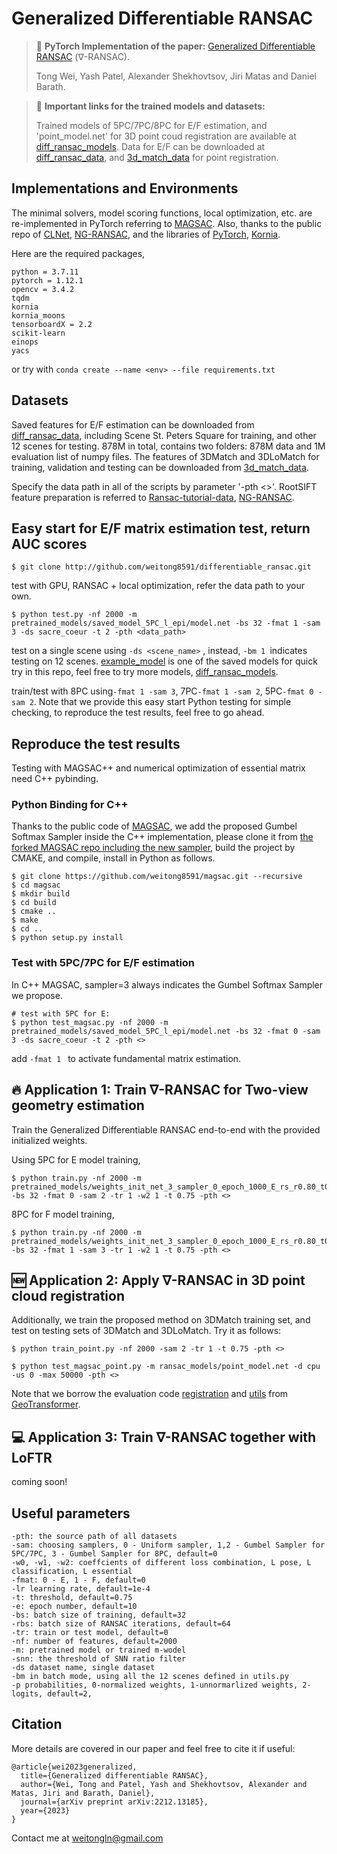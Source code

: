 # Generalized Differentiable RANSAC 

>:newspaper: **PyTorch Implementation of the paper:**
[Generalized Differentiable RANSAC](https://arxiv.org/abs/2212.13185https://arxiv.org/abs/2212.13185) ($\nabla$-RANSAC).
>
>Tong Wei, Yash Patel, Alexander Shekhovtsov, Jiri Matas and Daniel Barath.

> :file_folder: **Important links for the trained models and datasets:**
>
>Trained models of 5PC/7PC/8PC for E/F estimation, and 'point_model.net' for 3D point coud registration are available at [diff_ransac_models](https://cmp.felk.cvut.cz/~weitong/diff_ransac_models.zip).
Data for E/F can be downloaded at [diff_ransac_data](https://cmp.felk.cvut.cz/~weitong/diff_ransac_data.zip), and [3d_match_data](https://cmp.felk.cvut.cz/~weitong/3d_match_data.zip) for point registration.
## Implementations and Environments
The minimal solvers, model scoring functions, local optimization, etc. are re-implemented in PyTorch referring to [MAGSAC](https://github.com/danini/magsac).
Also, thanks to the public repo of [CLNet](https://github.com/sailor-z/CLNet), [NG-RANSAC](https://github.com/vislearn/ngransac), and the libraries of
[PyTorch](https://pytorch.org/get-started/previous-versions/),
[Kornia](https://github.com/kornia/kornia).

Here are the required packages,
```
python = 3.7.11
pytorch = 1.12.1
opencv = 3.4.2
tqdm  
kornia
kornia_moons
tensorboardX = 2.2
scikit-learn
einops
yacs
```
or try with ```conda create --name <env> --file requirements.txt```


[comment]: <> (Example)

[comment]: <> (```)

[comment]: <> ($ conda create --name publish python==3.7.11)

[comment]: <> ($ conda install pytorch=1.12.1)

[comment]: <> ($ conda install pytorch-gpu=1.12.1 cudatoolkit=11.3)

[comment]: <> ($ conda install tqdm)

[comment]: <> ($ conda install tensorboardX)

[comment]: <> ($ conda install sklearn)

[comment]: <> (```)

## Datasets
Saved features for E/F estimation can be downloaded from [diff_ransac_data](https://cmp.felk.cvut.cz/~weitong/diff_ransac_data.zip), including Scene St. Peters Square for training, and other 12 scenes for testing.
878M in total, contains two folders: 878M data and 1M evaluation list of numpy files. 
The features of 3DMatch and 3DLoMatch for training, validation and testing can be downloaded from [3d_match_data](https://cmp.felk.cvut.cz/~weitong/3d_match_data.zip).

Specify the data path in all of the scripts by parameter '-pth <>'.
RootSIFT feature preparation is referred to [Ransac-tutorial-data](https://github.com/ducha-aiki/ransac-tutorial-2020-data), [NG-RANSAC](https://github.com/vislearn/ngransac).

[comment]: <> (Saved features and models can be downloaded from [here]&#40;https://cmp.felk.cvut.cz/~weitong/&#41;.)



## Easy start for E/F matrix estimation test, return AUC scores
```
$ git clone http://github.com/weitong8591/differentiable_ransac.git 
```
test with GPU, RANSAC + local optimization, refer the data path to your own.
```
$ python test.py -nf 2000 -m pretrained_models/saved_model_5PC_l_epi/model.net -bs 32 -fmat 1 -sam 3 -ds sacre_coeur -t 2 -pth <data_path>
``` 
[comment]: <> ([0.5924076, 0.6333666, 0.67357635])
test on a single scene using ```-ds <scene_name>``` , instead, ```-bm 1 ```indicates testing on 12 scenes.
[example_model](pretrained_models/saved_model_5PC_l_epi/model.net) is one of the saved models for quick try in this repo, 
feel free to try more models, [diff_ransac_models](https://cmp.felk.cvut.cz/~weitong/diff_ransac_models.zip).

train/test with 8PC using```-fmat 1 -sam 3```, 7PC```-fmat 1 -sam 2```, 5PC```-fmat 0 -sam 2```.
Note that we provide this easy start Python testing for simple checking, to reproduce the test results, feel free to go ahead.
## Reproduce the test results
Testing with MAGSAC++ and numerical optimization of essential matrix need C++ pybinding. 
### Python Binding for C++ 
Thanks to the public code of [MAGSAC](https://github.com/danini/magsac.git), we add the proposed Gumbel Softmax Sampler 
inside the C++ implementation, please clone it from [the forked MAGSAC repo including the new sampler](https://github.com/weitong8591/magsac.git), build the project by CMAKE, and compile, install in Python as follows.
```
$ git clone https://github.com/weitong8591/magsac.git --recursive
$ cd magsac
$ mkdir build
$ cd build
$ cmake ..
$ make
$ cd ..
$ python setup.py install
```
### Test with 5PC/7PC for E/F estimation
In C++ MAGSAC, sampler=3 always indicates the Gumbel Softmax Sampler we propose.

```
# test with 5PC for E:
$ python test_magsac.py -nf 2000 -m pretrained_models/saved_model_5PC_l_epi/model.net -bs 32 -fmat 0 -sam 3 -ds sacre_coeur -t 2 -pth <>
```
add ```-fmat 1 ``` to activate fundamental matrix estimation.

## :fire: Application 1: Train $\nabla$-RANSAC for Two-view geometry estimation
Train the Generalized Differentiable RANSAC end-to-end with the provided initialized weights.

 Using 5PC for E model training, 
```
$ python train.py -nf 2000 -m pretrained_models/weights_init_net_3_sampler_0_epoch_1000_E_rs_r0.80_t0.00_w1_1.00_.net -bs 32 -fmat 0 -sam 2 -tr 1 -w2 1 -t 0.75 -pth <>
```
 8PC for F model training, 
```
$ python train.py -nf 2000 -m pretrained_models/weights_init_net_3_sampler_0_epoch_1000_E_rs_r0.80_t0.00_w1_1.00_.net -bs 32 -fmat 1 -sam 3 -tr 1 -w2 1 -t 0.75 -pth <>
```
## :new: Application 2: Apply $\nabla$-RANSAC in 3D point cloud registration
Additionally, we train the proposed method on 3DMatch training set, and test on testing sets of 3DMatch and 3DLoMatch. Try it as follows:
```
$ python train_point.py -nf 2000 -sam 2 -tr 1 -t 0.75 -pth <>
```

```
$ python test_magsac_point.py -m ransac_models/point_model.net -d cpu -us 0 -max 50000 -pth <>
```
Note that we borrow the evaluation code [registration](registration_utils.py) and [utils](geotransformer/utils/pointcloud.py) from [GeoTransformer](https://arxiv.org/pdf/2202.06688.pdf).

## :computer: Application 3: Train $\nabla$-RANSAC together with LoFTR
coming soon!

## Useful parameters
```
-pth: the source path of all datasets
-sam: choosing samplers, 0 - Uniform sampler, 1,2 - Gumbel Sampler for 5PC/7PC, 3 - Gumbel Sampler for 8PC, default=0
-w0, -w1, -w2: coeffcients of different loss combination, L pose, L classification, L essential
-fmat: 0 - E, 1 - F, default=0
-lr learning rate, default=1e-4
-t: threshold, default=0.75
-e: epoch number, default=10
-bs: batch size of training, default=32
-rbs: batch size of RANSAC iterations, default=64
-tr: train or test model, default=0
-nf: number of features, default=2000
-m: pretrained model or trained m-wodel
-snn: the threshold of SNN ratio filter
-ds dataset name, single dataset
-bm in batch mode, using all the 12 scenes defined in utils.py
-p probabilities, 0-normalized weights, 1-unnormarlized weights, 2-logits, default=2, 
```

## Citation
More details are covered in our paper and feel free to cite it if useful:
```
@article{wei2023generalized,
  title={Generalized differentiable RANSAC},
  author={Wei, Tong and Patel, Yash and Shekhovtsov, Alexander and Matas, Jiri and Barath, Daniel},
  journal={arXiv preprint arXiv:2212.13185},
  year={2023}
}
```
Contact me at weitongln@gmail.com
